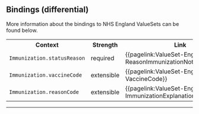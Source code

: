 ## Bindings (differential)

More information about the bindings to NHS England ValueSets can be found below.

<table class="assets">
<tr>
<th width="30%">Context</th>
<th width="20%">Strength</th>
<th width="50%">Link</th>
</tr>
<tr>
<td><code>Immunization.statusReason<code></td>
<td>required</td>
<td>{{pagelink:ValueSet-England-ReasonImmunizationNotAdministered}}</td>
</tr>
<tr>
<td><code>Immunization.vaccineCode<code></td>
<td>extensible</td>
<td>{{pagelink:ValueSet-England-VaccineCode}}</td>
</tr>
<tr>
<td><code>Immunization.reasonCode<code></td>
<td>extensible</td>
<td>{{pagelink:ValueSet-England-ImmunizationExplanationReason}}</td>
</tr>
</table>

---